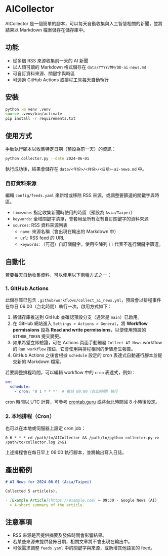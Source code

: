 # AICollector

AICollector 是一個簡單的腳本，可以每天自動收集與人工智慧相關的新聞，並將結果以 Markdown 檔案儲存在儲存庫中。

## 功能

- 從多個 RSS 來源收集前一天的 AI 新聞
- 以人類可讀的 Markdown 格式儲存在 `data/YYYY/MM/DD-ai-news.md`
- 可自訂資料來源、關鍵字與時區
- 可透過 GitHub Actions 或排程工具每天自動執行

## 安裝

```bash
python -m venv .venv
source .venv/bin/activate
pip install -r requirements.txt
```

## 使用方式

手動執行腳本以收集特定日期（預設為前一天）的資訊：

```bash
python collector.py --date 2024-06-01
```

執行成功後，結果會儲存在 `data/<年份>/<月份>/<日期>-ai-news.md` 中。

### 自訂資料來源

編輯 `config/feeds.yaml` 來新增或移除 RSS 來源，或調整要篩選的關鍵字與時區。

- `timezone`: 指定收集新聞時使用的時區（預設為 `Asia/Taipei`）
- `keywords`: 全域關鍵字清單，會套用至所有沒有自訂關鍵字的資料來源
- `sources`: RSS 資料來源列表
  - `name`: 來源名稱（會出現在輸出的 Markdown 中）
  - `url`: RSS feed 的 URL
  - `keywords`: （可選）自訂關鍵字。使用空陣列 `[]` 代表不進行關鍵字篩選。

## 自動化

若要每天自動收集資料，可以使用以下兩種方式之一：

### 1. GitHub Actions

此儲存庫已包含 `.github/workflows/collect_ai_news.yml`，預設會以排程事件在每日 06:00（台北時間）執行一次。啟用方式如下：

1. 將儲存庫推送到 GitHub 並確認預設分支（通常是 `main`）已啟用。
2. 在 GitHub 網站進入 `Settings > Actions > General`，將 **Workflow permissions** 設為 **Read and write permissions**，以便使用預設的 `GITHUB_TOKEN` 提交變更。
3. 如果希望立即驗證，可在 Actions 頁面手動觸發 `Collect AI News` workflow 的 `Run workflow` 按鈕，它會使用與排程相同的步驟產生報告。
4. GitHub Actions 之後會根據 `schedule` 設定的 cron 表達式自動運行腳本並提交新的 Markdown 檔案。

若要調整排程時間，可以編輯 workflow 中的 `cron` 表達式，例如：

```yaml
on:
  schedule:
    - cron: '0 1 * * *'  # 每日 09:00（台北時間）執行
```

cron 時間以 UTC 計算，可參考 [crontab.guru](https://crontab.guru) 或將台北時間減 8 小時後設定。

### 2. 本地排程（Cron）

也可以在本地或伺服器上設定 cron job：

```cron
0 6 * * * cd /path/to/AICollector && /path/to/python collector.py >> /path/to/collector.log 2>&1
```

上述排程會在每日早上 06:00 執行腳本，並將輸出寫入日誌。

## 產出範例

```markdown
# AI News for 2024-06-01 (Asia/Taipei)

Collected 5 article(s).

- [Example Article](https://example.com) — 09:30 · Google News (AI)
  > A short summary of the article.
```

## 注意事項

- RSS 來源是否提供摘要及發佈時間會影響結果。
- 若某些來源未提供發佈日期，相關文章將不會出現在輸出中。
- 可依需求調整 `feeds.yaml` 中的關鍵字與來源，或新增其他語言的 feed。
